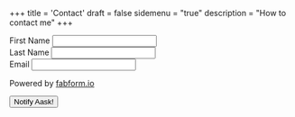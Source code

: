+++
title = 'Contact'
draft = false
sidemenu = "true"
description = "How to contact me"
+++
<form action="https://fabform.io/f/r0fR7zX" method="post">
  <label for="firstName">First Name</label>
  <input name="firstName" type="text" required></br>
  <label for="lastName">Last Name</label>
  <input name="lastName" type="text" required></br>
  <label for="email">Email</label>
  <input name="email" type="email" required></br>
  <p>Powered by <a href="https://fabform.io" target="_blank">fabform.io</a></p>
  <button class="button is-link" type="submit">Notify Aask!</button>
</form>
